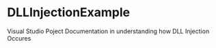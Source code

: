 # DLLInjectionExample
Visual Studio Poject Documentation in understanding how DLL Injection Occures
